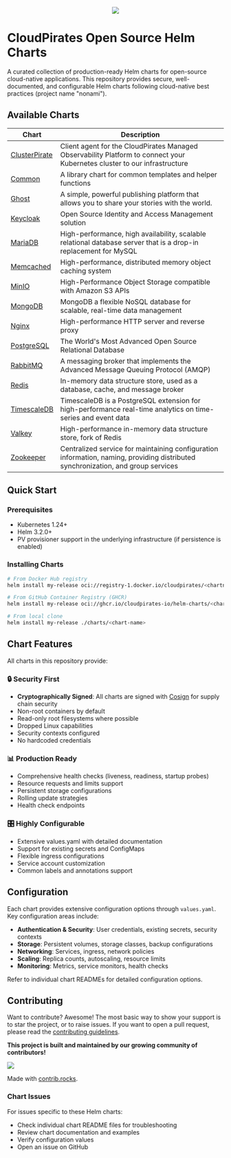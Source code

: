 <p align="center">
    <a href="https://artifacthub.io/packages/search?org=cloudpirates">
      <img src="https://img.shields.io/endpoint?url=https://artifacthub.io/badge/repository/cloudpirates" />
    </a>
</p>

# CloudPirates Open Source Helm Charts

A curated collection of production-ready Helm charts for open-source cloud-native applications.
This repository provides secure, well-documented, and configurable Helm charts following cloud-native best practices (project name "nonami").

## Available Charts

| Chart                                  | Description                                                                                                               |
| -------------------------------------- | ------------------------------------------------------------------------------------------------------------------------- |
| [ClusterPirate](charts/clusterpirate/) | Client agent for the CloudPirates Managed Observability Platform to connect your Kubernetes cluster to our infrastructure |
| [Common](charts/common/)               | A library chart for common templates and helper functions                                                                 |
| [Ghost](charts/ghost/)                 | A simple, powerful publishing platform that allows you to share your stories with the world.                              |
| [Keycloak](charts/keycloak/)           | Open Source Identity and Access Management solution                                                                       |
| [MariaDB](charts/mariadb/)             | High-performance, high availability, scalable relational database server that is a drop-in replacement for MySQL          |
| [Memcached](charts/memcached/)         | High-performance, distributed memory object caching system                                                                |
| [MinIO](charts/minio/)                 | High-Performance Object Storage compatible with Amazon S3 APIs                                                            |
| [MongoDB](charts/mongodb/)             | MongoDB a flexible NoSQL database for scalable, real-time data management                                                 |
| [Nginx](charts/nginx/)                 | High-performance HTTP server and reverse proxy                                                                            |
| [PostgreSQL](charts/postgres/)         | The World's Most Advanced Open Source Relational Database                                                                 |
| [RabbitMQ](charts/rabbitmq/)           | A messaging broker that implements the Advanced Message Queuing Protocol (AMQP)                                           |
| [Redis](charts/redis/)                 | In-memory data structure store, used as a database, cache, and message broker                                             |
| [TimescaleDB](charts/timescaledb/)     | TimescaleDB is a PostgreSQL extension for high-performance real-time analytics on time-series and event data              |
| [Valkey](charts/valkey/)               | High-performance in-memory data structure store, fork of Redis                                                            |
| [Zookeeper](charts/zookeeper/)         | Centralized service for maintaining configuration information, naming, providing distributed synchronization, and group services |

## Quick Start

### Prerequisites

- Kubernetes 1.24+
- Helm 3.2.0+
- PV provisioner support in the underlying infrastructure (if persistence is enabled)

### Installing Charts

```bash
# From Docker Hub registry
helm install my-release oci://registry-1.docker.io/cloudpirates/<chartname>

# From GitHub Container Registry (GHCR)
helm install my-release oci://ghcr.io/cloudpirates-io/helm-charts/<chartname>

# From local clone
helm install my-release ./charts/<chart-name>
```

## Chart Features

All charts in this repository provide:

### 🔒 **Security First**

- **Cryptographically Signed**: All charts are signed with [Cosign](COSIGN.md) for supply chain security
- Non-root containers by default
- Read-only root filesystems where possible
- Dropped Linux capabilities
- Security contexts configured
- No hardcoded credentials

### 📊 **Production Ready**

- Comprehensive health checks (liveness, readiness, startup probes)
- Resource requests and limits support
- Persistent storage configurations
- Rolling update strategies
- Health check endpoints

### 🎛️ **Highly Configurable**

- Extensive values.yaml with detailed documentation
- Support for existing secrets and ConfigMaps
- Flexible ingress configurations
- Service account customization
- Common labels and annotations support

## Configuration

Each chart provides extensive configuration options through `values.yaml`. Key configuration areas include:

- **Authentication & Security**: User credentials, existing secrets, security contexts
- **Storage**: Persistent volumes, storage classes, backup configurations
- **Networking**: Services, ingress, network policies
- **Scaling**: Replica counts, autoscaling, resource limits
- **Monitoring**: Metrics, service monitors, health checks

Refer to individual chart READMEs for detailed configuration options.

## Contributing

Want to contribute? Awesome! The most basic way to show your support is to star the project, or to raise issues. If you want to open a pull request, please read the [contributing guidelines](CONTRIBUTING.md).

**This project is built and maintained by our growing community of contributors!**

<a href="https://github.com/CloudPirates-io/helm-charts/graphs/contributors">
  <img src="https://contrib.rocks/image?repo=CloudPirates-io/helm-charts" />
</a>

Made with [contrib.rocks](https://contrib.rocks).

### Chart Issues

For issues specific to these Helm charts:

- Check individual chart README files for troubleshooting
- Review chart documentation and examples
- Verify configuration values
- Open an issue on GitHub
